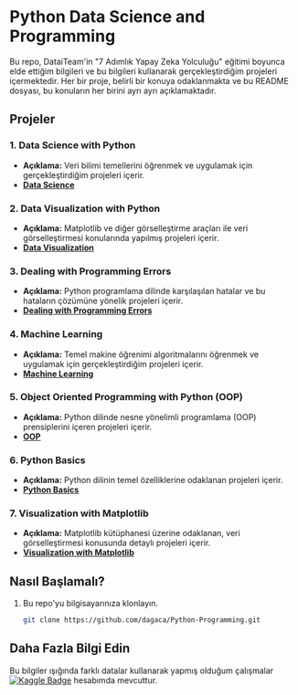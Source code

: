 # Python Data Science and Programming

Bu repo, DataiTeam'in "7 Adımlık Yapay Zeka Yolculuğu" eğitimi boyunca elde ettiğim bilgileri ve bu bilgileri kullanarak gerçekleştirdiğim projeleri içermektedir. Her bir proje, belirli bir konuya odaklanmakta ve bu README dosyası, bu konuların her birini ayrı ayrı açıklamaktadır.


## Projeler

### 1. Data Science with Python
   - **Açıklama:** Veri bilimi temellerini öğrenmek ve uygulamak için gerçekleştirdiğim projeleri içerir.
   - **[Data Science](Data%20Science)**

### 2. Data Visualization with Python
   - **Açıklama:** Matplotlib ve diğer görselleştirme araçları ile veri görselleştirmesi konularında yapılmış projeleri içerir.
   - **[Data Visualization](Data%20Visualization)**

### 3. Dealing with Programming Errors
   - **Açıklama:** Python programlama dilinde karşılaşılan hatalar ve bu hataların çözümüne yönelik projeleri içerir.
   - **[Dealing with Programming Errors](Programming%20Errors)**

### 4. Machine Learning
   - **Açıklama:** Temel makine öğrenimi algoritmalarını öğrenmek ve uygulamak için gerçekleştirdiğim projeleri içerir.
   - **[Machine Learning](Machine%20Learning)**

### 5. Object Oriented Programming with Python (OOP)
   - **Açıklama:** Python dilinde nesne yönelimli programlama (OOP) prensiplerini içeren projeleri içerir.
   - **[OOP](OOP)**

### 6. Python Basics
   - **Açıklama:** Python dilinin temel özelliklerine odaklanan projeleri içerir.
   - **[Python Basics](Python%20Basics)**

### 7. Visualization with Matplotlib
   - **Açıklama:** Matplotlib kütüphanesi üzerine odaklanan, veri görselleştirmesi konusunda detaylı projeleri içerir.
   - **[Visualization with Matplotlib](Visualization%20with%20Matplotlib)**


## Nasıl Başlamalı?

1. Bu repo'yu bilgisayarınıza klonlayın.
   ```bash
   git clone https://github.com/dagaca/Python-Programming.git


## Daha Fazla Bilgi Edin
Bu bilgiler ışığında farklı datalar kullanarak yapmış olduğum çalışmalar [![Kaggle Badge](https://img.shields.io/badge/Kaggle-20BEFF?style=for-the-badge&logo=Kaggle&logoColor=white)](https://www.kaggle.com/dagaca) hesabımda mevcuttur.
